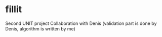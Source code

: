 # fillit
Second UNIT project
Collaboration with Denis (validation part is done by Denis, algorithm is written by me)
